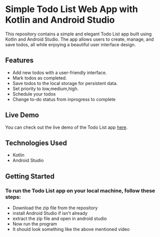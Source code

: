 # Simple Todo List Web App with Kotlin and Android Studio

This repository contains a simple and elegant Todo List app built using Kotlin and Android Studio. The app allows users to create, manage, and save todos, all while enjoying a beautiful user interface design.

## Features

- Add new todos with a user-friendly interface.
- Mark todos as completed.
- Save todos to the local storage for persistent data.
- Set priority to low,medium,high.
- Schedule your todos
- Change to-do status from inprogress to complete

## Live Demo

You can check out the live demo of the Todo List app [here](https://drive.google.com/file/d/1z3wwIgQ48D5ixvw_QzCJDwnG0BKVNQwU/view?usp=drivesdk).


## Technologies Used

- Kotlin
- Android Studio

## Getting Started
### To run the Todo List app on your local machine, follow these steps:
- Download the zip file from the repository
- install Android Studio if isn't already
- extract the zip file and open in android studio
- Now run the program
- It should look something like the above mentioned video 

